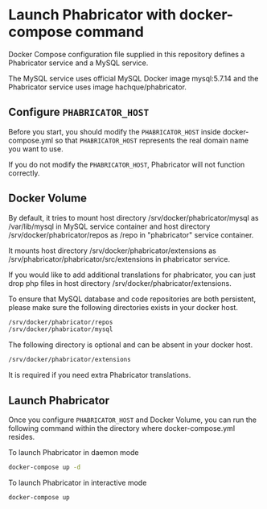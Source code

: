 # Launch Phabricator with docker-compose command

Docker Compose configuration file supplied in this repository defines a Phabricator service and a MySQL service.

The MySQL service uses official MySQL Docker image mysql:5.7.14 and the Phabricator service uses image hachque/phabricator.


## Configure `PHABRICATOR_HOST`

Before you start, you should modify the `PHABRICATOR_HOST` inside docker-compose.yml so that `PHABRICATOR_HOST` represents the real domain name you want to use.

If you do not modify the `PHABRICATOR_HOST`, Phabricator will not function correctly.

## Docker Volume

By default, it tries to mount host directory /srv/docker/phabricator/mysql as /var/lib/mysql in MySQL service container and host directory /srv/docker/phabricator/repos as /repo in "phabricator" service container.

It mounts host directory /srv/docker/phabricator/extensions as /srv/phabricator/phabricator/src/extensions in phabricator service.

If you would like to add additional translations for phabricator, you can just drop php files in host directory /srv/docker/phabricator/extensions.

To ensure that MySQL database and code repositories are both persistent, please make sure the following directories exists in your docker host.

```bash
/srv/docker/phabricator/repos
/srv/docker/phabricator/mysql
```

The following directory is optional and can be absent in your docker host.

```bash
/srv/docker/phabricator/extensions
```

It is required if you need extra Phabricator translations.

## Launch Phabricator

Once you configure `PHABRICATOR_HOST` and Docker Volume, you can run the following command within the directory where docker-compose.yml resides.

To launch Phabricator in daemon mode

```bash
docker-compose up -d
```

To launch Phabricator in interactive mode

```bash
docker-compose up
```